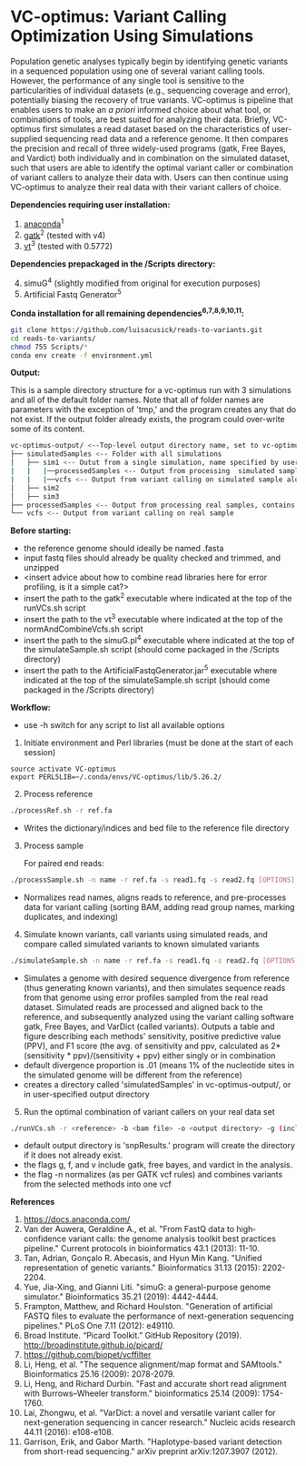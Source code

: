 # VC-optimus: Variant Calling Optimization Using Simulations
Population genetic analyses typically begin by identifying genetic variants in a sequenced population using one of several variant calling tools. However, the performance of any single tool is sensitive to the particularities of individual datasets (e.g., sequencing coverage and error), potentially biasing the recovery of true variants. VC-optimus is pipeline that enables users to make an *a priori* informed choice about what tool, or combinations of tools, are best suited for analyzing their data. Briefly, VC-optimus first simulates a read dataset based on the characteristics of user-supplied sequencing read data and a reference genome. It then compares the precision and recall of three widely-used programs (gatk, Free Bayes, and Vardict) both individually and in combination on the simulated dataset, such that users are able to identify the optimal variant caller or combination of variant callers to analyze their data with. Users can then continue using VC-optimus to analyze their real data with their variant callers of choice.

**Dependencies requiring user installation:**

1. [anaconda](https://docs.anaconda.com/anaconda/install/)<sup>1</sup>
2. [gatk](https://gatk.broadinstitute.org/hc/en-us/articles/360036194592-Getting-started-with-GATK4)<sup>2</sup> (tested with v4)
3. [vt](https://genome.sph.umich.edu/wiki/Vt)<sup>3</sup> (tested with 0.5772)

**Dependencies prepackaged in the /Scripts directory:**

4. simuG<sup>4</sup> (slightly modified from original for execution purposes)
5. Artificial Fastq Generator<sup>5</sup>

**Conda installation for all remaining dependencies<sup>6</sup><sup>,7</sup><sup>,8</sup><sup>,9</sup><sup>,10</sup><sup>,11</sup>:**

```bash
git clone https://github.com/luisacusick/reads-to-variants.git
cd reads-to-variants/
chmod 755 Scripts/*
conda env create -f environment.yml
```

**Output:**

This is a sample directory structure for a vc-optimus run with 3 simulations and all of the default folder names. Note that all of folder names are parameters with the exception of 'tmp,' and the program creates any that do not exist. If the output folder already exists, the program could over-write some of its content.

```bash
vc-optimus-output/ <--Top-level output directory name, set to vc-optimus-output by default
├── simulatedSamples <-- Folder with all simulations
│   ├── sim1 <-- Outut from a single simulation, name specified by user
|   |   |──processedSamples <-- Output from processing  simulated samples, contains bam alignment and alignment index
|   |   |──vcfs <-- Output from variant calling on simulated sample along with log files from comparison to true VCF
│   ├── sim2
│   ├── sim3
├── processedSamples <-- Output from processing real samples, contains bam alignment and alignment index
└── vcfs <-- Output from variant calling on real sample 
```

**Before starting:**

   * the reference genome should ideally be named <genome code>.fasta
   * input fastq files should already be quality checked and trimmed, and unzipped 
   * <insert advice about how to combine read libraries here for error profiling, is it a simple cat?>
   * insert the path to the gatk<sup>2</sup> executable where indicated at the top of the runVCs.sh script
   * insert the path to the vt<sup>3</sup> executable where indicated at the top of the normAndCombineVcfs.sh script
   * insert the path to the simuG.pl<sup>4</sup> executable where indicated at the top of the simulateSample.sh script (should come packaged in the /Scripts directory)
   * insert the path to the ArtificialFastqGenerator.jar<sup>5</sup> executable where indicated at the top of the simulateSample.sh script (should come packaged in the /Scripts directory)


**Workflow:**

   * use -h switch for any script to list all available options

1. Initiate environment and Perl libraries (must be done at the start of each session)
```
source activate VC-optimus
export PERL5LIB=~/.conda/envs/VC-optimus/lib/5.26.2/
```

2. Process reference
```bash
./processRef.sh -r ref.fa
``` 
   * Writes the dictionary/indices and bed file to the reference file directory
  
3. Process sample

   For paired end reads:
```bash
./processSample.sh -n name -r ref.fa -s read1.fq -s read2.fq [OPTIONS]
```
   * Normalizes read names, aligns reads to reference, and pre-processes data for variant calling (sorting BAM, adding read group names, marking duplicates, and indexing)
   
4. Simulate known variants, call variants using simulated reads, and compare called simulated variants to known simulated variants

```bash
./simulateSample.sh -n name -r ref.fa -s read1.fq -s read2.fq [OPTIONS]
```
   * Simulates a genome with desired sequence divergence from reference (thus generating known variants), and then simulates sequence reads from that genome using error profiles sampled from the real read dataset. Simulated reads are processed and aligned back to the reference, and subsequently analyzed using the variant calling software gatk, Free Bayes, and VarDict (called variants). Outputs a table and figure describing each methods' sensitivity, positive predictive value (PPV), and F1 score (the avg. of sensitivity and ppv, calculated as 2*(sensitivity * ppv)/(sensitivity + ppv) either singly or in combination
   * default divergence proportion is .01 (means 1% of the nucleotide sites in the simulated genome will be different from the reference)
   * creates a directory called 'simulatedSamples' in vc-optimus-output/, or in user-specified output directory 
  
5. Run the optimal combination of variant callers on your real data set

```bash
./runVCs.sh -r <reference> -b <bam file> -o <output directory> -g (include gatk) -f (include free bayes) -v (include vardict) -n (normalize and combine variants) [OPTIONS]
```
   * default output directory is 'snpResults.' program will create the directory if it does not already exist.
   * the flags g, f, and v include gatk, free bayes, and vardict in the analysis.
   * the flag -n normalizes (as per GATK vcf rules) and combines variants from the selected methods into one vcf
      
**References**

1. https://docs.anaconda.com/
2. Van der Auwera, Geraldine A., et al. "From FastQ data to high‐confidence variant calls: the genome analysis toolkit best practices pipeline." Current protocols in bioinformatics 43.1 (2013): 11-10.
3. Tan, Adrian, Gonçalo R. Abecasis, and Hyun Min Kang. "Unified representation of genetic variants." Bioinformatics 31.13 (2015): 2202-2204.
4. Yue, Jia-Xing, and Gianni Liti. "simuG: a general-purpose genome simulator." Bioinformatics 35.21 (2019): 4442-4444.
5. Frampton, Matthew, and Richard Houlston. "Generation of artificial FASTQ files to evaluate the performance of next-generation sequencing pipelines." PLoS One 7.11 (2012): e49110.
6. Broad Institute. “Picard Toolkit.” GitHub Repository (2019). http://broadinstitute.github.io/picard/
7. https://github.com/biopet/vcffilter
8. Li, Heng, et al. "The sequence alignment/map format and SAMtools." Bioinformatics 25.16 (2009): 2078-2079.
9. Li, Heng, and Richard Durbin. "Fast and accurate short read alignment with Burrows–Wheeler transform." bioinformatics 25.14 (2009): 1754-1760.
10. Lai, Zhongwu, et al. "VarDict: a novel and versatile variant caller for next-generation sequencing in cancer research." Nucleic acids research 44.11 (2016): e108-e108.
11. Garrison, Erik, and Gabor Marth. "Haplotype-based variant detection from short-read sequencing." arXiv preprint arXiv:1207.3907 (2012).
  
